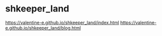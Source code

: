 # shkeeper_land
https://valentine-e.github.io/shkeeper_land/index.html
https://valentine-e.github.io/shkeeper_land/blog.html

